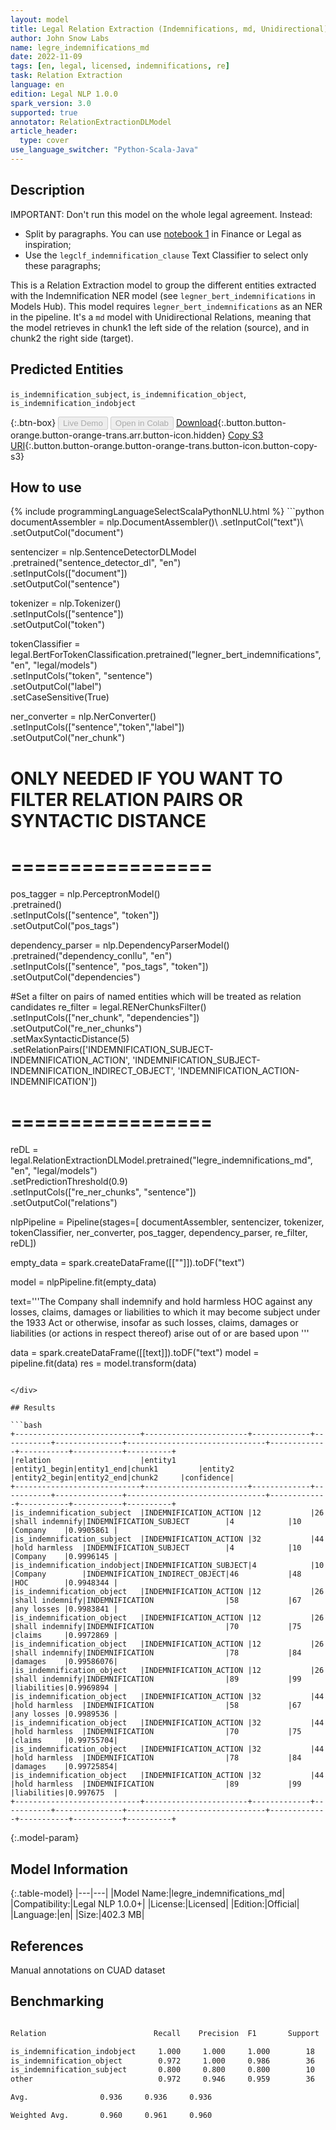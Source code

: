 ```yaml
---
layout: model
title: Legal Relation Extraction (Indemnifications, md, Unidirectional)
author: John Snow Labs
name: legre_indemnifications_md
date: 2022-11-09
tags: [en, legal, licensed, indemnifications, re]
task: Relation Extraction
language: en
edition: Legal NLP 1.0.0
spark_version: 3.0
supported: true
annotator: RelationExtractionDLModel
article_header:
  type: cover
use_language_switcher: "Python-Scala-Java"
---
```


## Description
IMPORTANT: Don't run this model on the whole legal agreement. Instead:
- Split by paragraphs. You can use [notebook 1](https://github.com/JohnSnowLabs/spark-nlp-workshop/tree/master/tutorials/Certification_Trainings_JSL) in Finance or Legal as inspiration;
- Use the `legclf_indemnification_clause` Text Classifier to select only these paragraphs; 

This is a Relation Extraction model to group the different entities extracted with the Indemnification NER model (see `legner_bert_indemnifications` in Models Hub). This model requires `legner_bert_indemnifications` as an NER in the pipeline. It's a `md` model with Unidirectional Relations, meaning that the model retrieves in chunk1 the left side of the relation (source), and in chunk2 the right side (target).

## Predicted Entities

`is_indemnification_subject`, `is_indemnification_object`, `is_indemnification_indobject`

{:.btn-box}
<button class="button button-orange" disabled>Live Demo</button>
<button class="button button-orange" disabled>Open in Colab</button>
[Download](https://s3.amazonaws.com/auxdata.johnsnowlabs.com/legal/models/legre_indemnifications_md_en_1.0.0_3.0_1668012403648.zip){:.button.button-orange.button-orange-trans.arr.button-icon.hidden}
[Copy S3 URI](s3://auxdata.johnsnowlabs.com/legal/models/legre_indemnifications_md_en_1.0.0_3.0_1668012403648.zip){:.button.button-orange.button-orange-trans.button-icon.button-copy-s3}

## How to use



<div class="tabs-box" markdown="1">
{% include programmingLanguageSelectScalaPythonNLU.html %}
```python
documentAssembler = nlp.DocumentAssembler()\
        .setInputCol("text")\
        .setOutputCol("document")

sentencizer = nlp.SentenceDetectorDLModel\
        .pretrained("sentence_detector_dl", "en") \
        .setInputCols(["document"])\
        .setOutputCol("sentence")
                      
tokenizer = nlp.Tokenizer()\
        .setInputCols(["sentence"])\
        .setOutputCol("token")

tokenClassifier = legal.BertForTokenClassification.pretrained("legner_bert_indemnifications", "en", "legal/models")\
  .setInputCols("token", "sentence")\
  .setOutputCol("label")\
  .setCaseSensitive(True)

ner_converter = nlp.NerConverter()\
    .setInputCols(["sentence","token","label"])\
    .setOutputCol("ner_chunk")

# ONLY NEEDED IF YOU WANT TO FILTER RELATION PAIRS OR SYNTACTIC DISTANCE
# =================
pos_tagger = nlp.PerceptronModel()\
    .pretrained() \
    .setInputCols(["sentence", "token"])\
    .setOutputCol("pos_tags")

dependency_parser = nlp.DependencyParserModel() \
    .pretrained("dependency_conllu", "en") \
    .setInputCols(["sentence", "pos_tags", "token"]) \
    .setOutputCol("dependencies")

#Set a filter on pairs of named entities which will be treated as relation candidates
re_filter = legal.RENerChunksFilter()\
    .setInputCols(["ner_chunk", "dependencies"])\
    .setOutputCol("re_ner_chunks")\
    .setMaxSyntacticDistance(5)\
    .setRelationPairs(['INDEMNIFICATION_SUBJECT-INDEMNIFICATION_ACTION', 'INDEMNIFICATION_SUBJECT-INDEMNIFICATION_INDIRECT_OBJECT', 'INDEMNIFICATION_ACTION-INDEMNIFICATION'])
# =================

reDL = legal.RelationExtractionDLModel.pretrained("legre_indemnifications_md", "en", "legal/models") \
    .setPredictionThreshold(0.9) \
    .setInputCols(["re_ner_chunks", "sentence"]) \
    .setOutputCol("relations")

nlpPipeline = Pipeline(stages=[
        documentAssembler,
        sentencizer,
        tokenizer,
        tokenClassifier,
        ner_converter,
        pos_tagger,
        dependency_parser,
        re_filter,
        reDL])

empty_data = spark.createDataFrame([[""]]).toDF("text")

model = nlpPipeline.fit(empty_data)

text='''The Company shall indemnify and hold harmless HOC against any losses, claims, damages or liabilities to which it may become subject under the 1933 Act or otherwise, insofar as such losses, claims, damages or liabilities (or actions in respect thereof) arise out of or are based upon '''

data = spark.createDataFrame([[text]]).toDF("text")
model = pipeline.fit(data)
res = model.transform(data)
```

</div>

## Results

```bash
+----------------------------+-----------------------+-------------+-----------+---------------+-------------------------------+-------------+-----------+-----------+----------+
|relation                    |entity1                |entity1_begin|entity1_end|chunk1         |entity2                        |entity2_begin|entity2_end|chunk2     |confidence|
+----------------------------+-----------------------+-------------+-----------+---------------+-------------------------------+-------------+-----------+-----------+----------+
|is_indemnification_subject  |INDEMNIFICATION_ACTION |12           |26         |shall indemnify|INDEMNIFICATION_SUBJECT        |4            |10         |Company    |0.9905861 |
|is_indemnification_subject  |INDEMNIFICATION_ACTION |32           |44         |hold harmless  |INDEMNIFICATION_SUBJECT        |4            |10         |Company    |0.9996145 |
|is_indemnification_indobject|INDEMNIFICATION_SUBJECT|4            |10         |Company        |INDEMNIFICATION_INDIRECT_OBJECT|46           |48         |HOC        |0.9948344 |
|is_indemnification_object   |INDEMNIFICATION_ACTION |12           |26         |shall indemnify|INDEMNIFICATION                |58           |67         |any losses |0.9983841 |
|is_indemnification_object   |INDEMNIFICATION_ACTION |12           |26         |shall indemnify|INDEMNIFICATION                |70           |75         |claims     |0.9972869 |
|is_indemnification_object   |INDEMNIFICATION_ACTION |12           |26         |shall indemnify|INDEMNIFICATION                |78           |84         |damages    |0.99586076|
|is_indemnification_object   |INDEMNIFICATION_ACTION |12           |26         |shall indemnify|INDEMNIFICATION                |89           |99         |liabilities|0.9969894 |
|is_indemnification_object   |INDEMNIFICATION_ACTION |32           |44         |hold harmless  |INDEMNIFICATION                |58           |67         |any losses |0.9989536 |
|is_indemnification_object   |INDEMNIFICATION_ACTION |32           |44         |hold harmless  |INDEMNIFICATION                |70           |75         |claims     |0.99755704|
|is_indemnification_object   |INDEMNIFICATION_ACTION |32           |44         |hold harmless  |INDEMNIFICATION                |78           |84         |damages    |0.99725854|
|is_indemnification_object   |INDEMNIFICATION_ACTION |32           |44         |hold harmless  |INDEMNIFICATION                |89           |99         |liabilities|0.997675  |
+----------------------------+-----------------------+-------------+-----------+---------------+-------------------------------+-------------+-----------+-----------+----------+

```

{:.model-param}
## Model Information

{:.table-model}
|---|---|
|Model Name:|legre_indemnifications_md|
|Compatibility:|Legal NLP 1.0.0+|
|License:|Licensed|
|Edition:|Official|
|Language:|en|
|Size:|402.3 MB|

## References

Manual annotations on CUAD dataset

## Benchmarking

```bash

Relation                        Recall    Precision  F1       Support

is_indemnification_indobject     1.000     1.000     1.000        18
is_indemnification_object        0.972     1.000     0.986        36
is_indemnification_subject       0.800     0.800     0.800        10
other                            0.972     0.946     0.959        36

Avg.                0.936     0.936     0.936

Weighted Avg.       0.960     0.961     0.960

```
